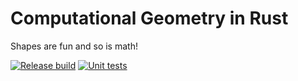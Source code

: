 # Computational Geometry in Rust

Shapes are fun and so is math!

[![Release build](https://github.com/cassiepearson/GeometricRust/actions/workflows/rust-build.yml/badge.svg)](https://github.com/cassiepearson/GeometricRust/actions/workflows/rust-build.yml)
[![Unit tests](https://github.com/cassiepearson/GeometricRust/actions/workflows/rust-test.yml/badge.svg)](https://github.com/cassiepearson/GeometricRust/actions/workflows/rust-test.yml)
